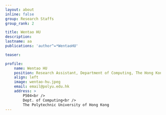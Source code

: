 ```yaml
---
layout: about
inline: false
group: Research Staffs
group_rank: 2

title: Wentao HU
description: 
lastname: aa
publications: 'author^=*WentaoHU'

teaser: 

profile:
    name: Wentao HU
    position: Research Assistant, Department of Computing, The Hong Kong Polytechnic University
    align: left
    image: wentao-hu.jpeg
    email: email@polyu.edu.hk
    address: >
        P504<br />
        Dept. of Computing<br />
        The Polytechnic University of Hong Kong
---
```



<!-- **Wentao HU**

Research Assistant, Department of Computing, The Hong Kong Polytechnic University

[Homepage](https://scholar.google.com/citations?user=e-Das3gAAAAJ)
[Google Scholar](https://scholar.google.com/citations?user=e-Das3gAAAAJ)
[your_email@polyu.edu.hk](mailto:email@polyu.edu.hk) -->
